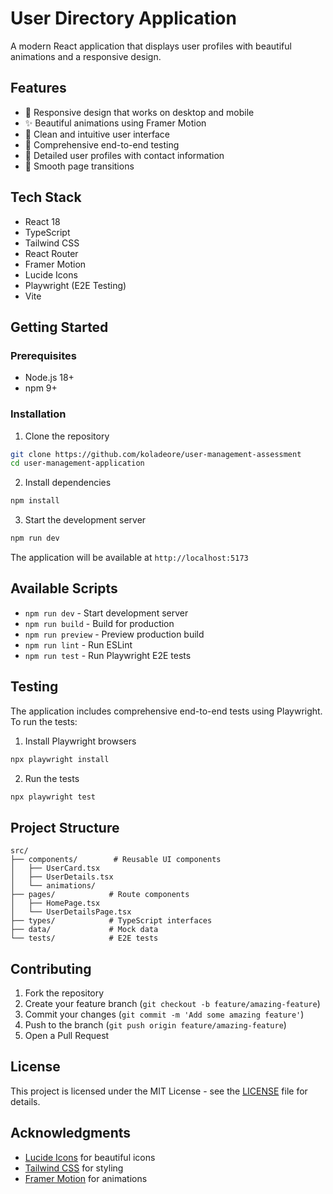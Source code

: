 # User Directory Application

A modern React application that displays user profiles with beautiful animations and a responsive design.


## Features

- 📱 Responsive design that works on desktop and mobile
- ✨ Beautiful animations using Framer Motion
- 🎯 Clean and intuitive user interface
- 🧪 Comprehensive end-to-end testing
- 📍 Detailed user profiles with contact information
- 🔄 Smooth page transitions

## Tech Stack

- React 18
- TypeScript
- Tailwind CSS
- React Router
- Framer Motion
- Lucide Icons
- Playwright (E2E Testing)
- Vite

## Getting Started

### Prerequisites

- Node.js 18+ 
- npm 9+

### Installation

1. Clone the repository
```bash
git clone https://github.com/koladeore/user-management-assessment
cd user-management-application
```

2. Install dependencies
```bash
npm install
```

3. Start the development server
```bash
npm run dev
```

The application will be available at `http://localhost:5173`

## Available Scripts

- `npm run dev` - Start development server
- `npm run build` - Build for production
- `npm run preview` - Preview production build
- `npm run lint` - Run ESLint
- `npm run test` - Run Playwright E2E tests

## Testing

The application includes comprehensive end-to-end tests using Playwright. To run the tests:

1. Install Playwright browsers
```bash
npx playwright install
```

2. Run the tests
```bash
npx playwright test
```

## Project Structure

```
src/
├── components/        # Reusable UI components
│   ├── UserCard.tsx
│   ├── UserDetails.tsx
│   └── animations/
├── pages/            # Route components
│   ├── HomePage.tsx
│   └── UserDetailsPage.tsx
├── types/            # TypeScript interfaces
├── data/             # Mock data
└── tests/            # E2E tests
```

## Contributing

1. Fork the repository
2. Create your feature branch (`git checkout -b feature/amazing-feature`)
3. Commit your changes (`git commit -m 'Add some amazing feature'`)
4. Push to the branch (`git push origin feature/amazing-feature`)
5. Open a Pull Request

## License

This project is licensed under the MIT License - see the [LICENSE](LICENSE) file for details.

## Acknowledgments

- [Lucide Icons](https://lucide.dev/) for beautiful icons
- [Tailwind CSS](https://tailwindcss.com/) for styling
- [Framer Motion](https://www.framer.com/motion/) for animations